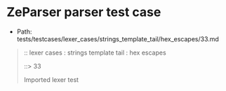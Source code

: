 # ZeParser parser test case

- Path: tests/testcases/lexer_cases/strings_template_tail/hex_escapes/33.md

> :: lexer cases : strings template tail : hex escapes
>
> ::> 33
>
> Imported lexer test
>
> <template tail> incomplete hex at eol/eof

## FAIL

## Input

`````js
`${"-->"}\x8
`````

## Output

_Note: the whole output block is auto-generated. Manual changes will be overwritten!_

Below follow outputs in four parsing modes: sloppy mode, strict mode script goal, module goal, web compat mode (always sloppy).

Note that the output parts are auto-generated by the test runner to reflect actual result.

### Sloppy mode

Parsed with script goal and as if the code did not start with strict mode header.

`````
throws: Tokenizer error!
    Not enough of input left to create valid hex escape

`${"-->"}\x8
        ^------- error
`````

### Strict mode

Parsed with script goal but as if it was starting with `"use strict"` at the top.

_Output same as sloppy mode._

### Module goal

Parsed with the module goal.

_Output same as sloppy mode._

### Web compat mode

Parsed in sloppy script mode but with the web compat flag enabled.

_Output same as sloppy mode._
